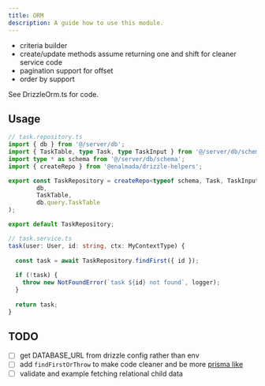 ```yaml
---
title: ORM
description: A guide how to use this module.
---
```


- criteria builder
- create/update methods assume returning one and shift for cleaner service code
- pagination support for offset
- order by support

See DrizzleOrm.ts for code.

## Usage
```ts
// task.repository.ts
import { db } from '@/server/db';
import { TaskTable, type Task, type TaskInput } from '@/server/db/schema';
import type * as schema from '@/server/db/schema';
import { createRepo } from '@enalmada/drizzle-helpers';

export const TaskRepository = createRepo<typeof schema, Task, TaskInput>(
        db,
        TaskTable,
        db.query.TaskTable
);

export default TaskRepository;

```

```ts
// task.service.ts
task(user: User, id: string, ctx: MyContextType) {
    
  const task = await TaskRepository.findFirst({ id });
  
  if (!task) {
    throw new NotFoundError(`task ${id} not found`, logger);
  }
  
  return task;
}
```

## TODO
- [ ] get DATABASE_URL from drizzle config rather than env
- [ ] add `findFirstOrThrow` to make code cleaner and be more [prisma like](https://www.prisma.io/docs/reference/api-reference/prisma-client-reference#findfirstorthrow)
- [ ] validate and example fetching relational child data 